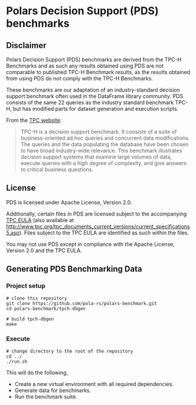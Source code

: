 # Polars Decision Support (PDS) benchmarks

## Disclaimer

Polars Decision Support (PDS) benchmarks are derived from the TPC-H Benchmarks and as such any results obtained using PDS are not comparable to published TPC-H Benchmark results, as the results obtained from using PDS do not comply with the TPC-H Benchmarks.

These benchmarks are our adaptation of an industry-standard decision support benchmark often used in the DataFrame library community. PDS consists of the same 22 queries as the industry standard benchmark TPC-H, but has modified parts for dataset generation and execution scripts.

From the [TPC website](https://www.tpc.org/tpch/):
> TPC-H is a decision support benchmark. It consists of a suite of business-oriented ad hoc queries and concurrent data modifications. The queries and the data populating the database have been chosen to have broad industry-wide relevance. This benchmark illustrates decision support systems that examine large volumes of data, execute queries with a high degree of complexity, and give answers to critical business questions.

## License

PDS is licensed under Apache License, Version 2.0.

Additionally, certain files in PDS are licensed subject to the accompanying [TPC EULA](TPC%20EULA.txt) (also available at <http://www.tpc.org/tpc_documents_current_versions/current_specifications5.asp>). Files subject to the TPC EULA are identified as such within the files.

You may not use PDS except in compliance with the Apache License, Version 2.0 and the TPC EULA.

## Generating PDS Benchmarking Data

### Project setup

```shell
# clone this repository
git clone https://github.com/pola-rs/polars-benchmark.git
cd polars-benchmark/tpch-dbgen

# build tpch-dbgen
make
```

### Execute

```shell
# change directory to the root of the repository
cd ../
./run.sh
```

This will do the following,

- Create a new virtual environment with all required dependencies.
- Generate data for benchmarks.
- Run the benchmark suite.
